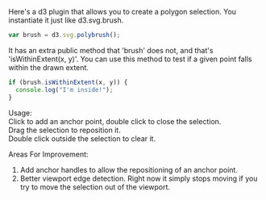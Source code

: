 Here's a d3 plugin that allows you to create a polygon selection.  You instantiate it just like d3.svg.brush.
```javascript
var brush = d3.svg.polybrush();
```
It has an extra public method that 'brush' does not, and that's 'isWithinExtent(x, y)'.  You can use this method to test if a given point falls within the drawn extent.
```javascript
if (brush.isWithinExtent(x, y)) {
  console.log("I'm inside!");
}
```

Usage:<br/>
Click to add an anchor point, double click to close the selection.<br/>
Drag the selection to reposition it.<br/>
Double click outside the selection to clear it.<br/>

Areas For Improvement:<br/>
1. Add anchor handles to allow the repositioning of an anchor point.<br/>
2. Better viewport edge detection.  Right now it simply stops moving if you try to move the selection out of the viewport.